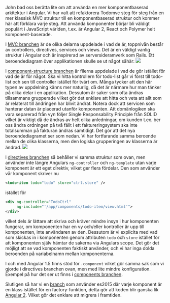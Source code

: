 John bad oss berätta lite om att använda en mer komponentbaserad arkitektur i Angular.
Vi har valt att refaktorera Todomvc steg för steg från en mer klassisk MVC struktur till en komponentbaserad struktur och kommer här att förklara varje steg.
Att använda komponenter börjar bli väldigt populärt i JavaScript världen, t.ex. är Angular 2, React och Polymer helt komponent-baserade.

I [MVC branchen](https://github.com/Pajn/todomvc/tree/MVC) är de olika delarna uppdelade i vad de är, toppnivån består av controllers, directives, services och views. Det är en väldigt vanlig struktur i Angular och är inspirerad av serversideramverk som Rails. Ett beroendediagram över applikationen skulle se ut något såhär:
![](https://cdn.rawgit.com/Pajn/todomvc/master/mvc.svg)

I [component-structure branchen](https://github.com/Pajn/todomvc/tree/component-structure) är filerna uppdelade i vad de gör istället för vad de är för något. Ska vi hitta kontrollern för todo-list går vi först till todo-list och sen till controller istället för tvärt om. Många tycker att den här typen av uppdelning känns mer naturlig, då det är närmare hur man tänker på olika delar i en applikation. Dessutom är saker som ofta ändras tillsammans grupperade vilket gör det enklare att hitta och veta att allt som är relaterat till ändringen har blivit ändrat.
Notera dock att servicen som hanterar datan är placerad utanför komponenten. Att domänlogiken ska vara separerad från vyn följer Single Responsability Principle från SOLID vilket är viktigt då de ändras av helt olika anledningar, om kunden t.ex. ber oss ändra ordningen på två fällt i ett faktureringsystem ska inte totalsumman på fakturan ändras samtidigt.
Det gör att det nya beroendediagramet ser som nedan. Vi har fortfarande samma beroende mellan de olika klasserna, men den logiska grupperingen av klasserna är ändrad.
![](https://cdn.rawgit.com/Pajn/todomvc/master/components.svg)

I [directives branchen](https://github.com/Pajn/todomvc/tree/directives) så behåller vi samma struktur som ovan, men använder inte längre Angulars `ng-controller` och `ng-template` utan varje komponent är ett eget direktiv, vilket ger flera fördelar. Den som använder vår komponent skriver nu
```xml
<todo-item todo="todo" store="ctrl.store" />
```
istället för
```xml
<div ng-controller="TodoCtrl"
     ng-include="'/app/components/todo-item/view.html'">
</div>
```
vilket dels är lättare att skriva och kräver mindre insyn i hur komponenten fungerar, om komponenten har en vy och/eller kontroller är upp till komponenten, inte användaren av den. 
Dessutom är vi explicita med vad som skickas in i komponenten genom attributen `todo` och `store` istället för att komponenten själv hämtar de sakerna via Angulars scope. Det gör det möjligt att se vad komponenten faktiskt använder, och vi har inga dolda beroenden på variabelnamn mellan komponenterna.

I och med Angular 1.5 finns stöd för `.component` vilket gör samma sak som vi gjorde i directives branchen ovan, men med lite mindre konfiguration. Exempel på hur det ser ut finns i [components branchen](https://github.com/Pajn/todomvc/tree/components).

Slutligen så har vi en [branch](https://github.com/Pajn/todomvc/tree/es2015) som använder es2015 där varje komponent är en klass istället för en factory-funktion, detta gör att koden blir ganska lik [Angular 2](http://learnangular2.com/components/). Vilket gör det enklare att migrera i framtiden.
